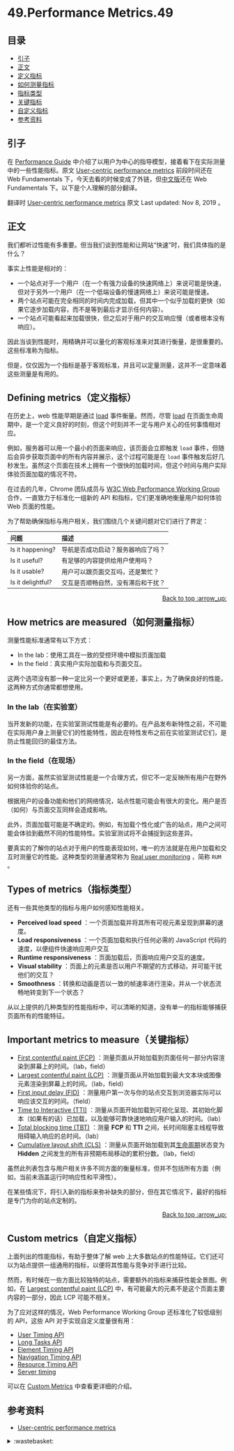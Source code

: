 # 49.Performance Metrics.49
## <a name="index"></a> 目录
- [引子](#start)
- [正文](#intro)
- [定义指标](#defi)
- [如何测量指标](#how)
- [指标类型](#types)
- [关键指标](#important)
- [自定义指标](#custom)
- [参考资料](#reference)


## <a name="start"></a> 引子
在 [Performance Guide][url-blog-48] 中介绍了以用户为中心的指导模型，接着看下在实际测量中的一些性能指标。原文 [User-centric performance metrics][url-artilce-1] 前段时间还在 Web Fundamentals 下，今天去看的时候变成了外链，但[中文版][url-artilce-2]还在 Web Fundamentals 下。以下是个人理解的部分翻译。

翻译时 [User-centric performance metrics][url-artilce-1] 原文 Last updated: Nov 8, 2019 。

## <a name="intro"></a> 正文
我们都听过性能有多重要。但当我们谈到性能和让网站“快速”时，我们具体指的是什么？

事实上性能是相对的：
- 一个站点对于一个用户（在一个有强力设备的快速网络上）来说可能是快速，但对于另外一个用户（在一个低端设备的慢速网络上）来说可能是慢速。
- 两个站点可能在完全相同的时间内完成加载，但其中一个似乎加载的更快（如果它逐步加载内容，而不是等到最后才显示任何内容）。
- 一个站点可能看起来加载很快，但之后对于用户的交互响应慢（或者根本没有响应）。

因此当谈到性能时，用精确并可以量化的客观标准来对其进行衡量，是很重要的。这些标准称为指标。

但是，仅仅因为一个指标是基于客观标准，并且可以定量测量，这并不一定意味着这些测量是有用的。

## <a name="defi"></a> Defining metrics（定义指标）
在历史上，web 性能早期是通过 [load][url-mdn-1] 事件衡量。然而，尽管 [load][url-mdn-1] 在页面生命周期中，是一个定义良好的时刻，但这个时刻并不一定与用户关心的任何事情相对应。

例如，服务器可以用一个最小的页面来响应，该页面会立即触发 `load` 事件，但随后会异步获取页面中的所有内容并展示，这个过程可能是在 `load` 事件触发后好几秒发生。虽然这个页面在技术上拥有一个很快的加载时间，但这个时间与用户实际体验页面加载的情况不符。

在过去的几年，Chrome 团队成员与 [W3C Web Performance Working Group][url-website-1] 合作，一直致力于标准化一组新的 API 和指标，它们更准确地衡量用户如何体验 Web 页面的性能。

为了帮助确保指标与用户相关，我们围绕几个关键问题对它们进行了界定：

问题 | 描述
:------------ | :-------------
Is it happening? | 导航是否成功启动？服务器响应了吗？
Is it useful? | 有足够的内容提供给用户使用吗？
Is it usable? | 用户可以跟页面交互吗，还是繁忙？
Is it delightful? | 交互是否顺畅自然，没有滞后和干扰？


<div align="right"><a href="#index">Back to top :arrow_up:</a></div>

## <a name="how"></a> How metrics are measured（如何测量指标）
测量性能标准通常有以下方式：
- In the lab：使用工具在一致的受控环境中模拟页面加载
- In the field：真实用户实际加载和与页面交互。

这两个选项没有那一种一定比另一个更好或更差，事实上，为了确保良好的性能，这两种方式你通常都想使用。

### In the lab（在实验室）
当开发新的功能，在实验室测试性能是有必要的。在产品发布新特性之前，不可能在实际用户身上测量它们的性能特性，因此在特性发布之前在实验室测试它们，是防止性能回归的最佳方法。

### In the field（在现场）
另一方面，虽然实验室测试性能是一个合理方式，但它不一定反映所有用户在野外如何体验你的站点。

根据用户的设备功能和他们的网络情况，站点性能可能会有很大的变化。用户是否（如何）与页面交互同样会造成影响。

此外，页面加载可能是不确定的。例如，有加载个性化或广告的站点，用户之间可能会体验到截然不同的性能特性。实验室测试将不会捕捉到这些差异。

要真实的了解你的站点对于用户的性能表现如何，唯一的方法就是在用户加载和交互时测量它的性能。这种类型的测量通常称为 [Real user monitoring][url-wiki-1] ，简称 `RUM` 。

## <a name="types"></a> Types of metrics（指标类型）
还有一些其他类型的指标与用户如何感知性能相关。
- **Perceived load speed** ：一个页面加载并将其所有可视元素呈现到屏幕的速度。
- **Load responsiveness** ：一个页面加载和执行任何必需的 JavaScript 代码的速度，以便组件快速响应用户交互
- **Runtime responsiveness** ：页面加载后，页面响应用户交互的速度。
- **Visual stability** ：页面上的元素是否以用户不期望的方式移动，并可能干扰他们的交互？
- **Smoothness** ：转换和动画是否以一致的帧速率进行渲染，并从一个状态流畅地转变到下一个状态？

从以上提供的几种类型的性能指标中，可以清晰的知道，没有单一的指标能够捕获页面所有的性能特征。

## <a name="important"></a> Important metrics to measure（关键指标）

- [First contentful paint (FCP)][url-artilce-3] ：测量页面从开始加载到页面任何一部分内容渲染到屏幕上的时间。（lab，field）
- [Largest contentful paint (LCP)][url-artilce-4] ：测量页面从开始加载到最大文本块或图像元素渲染到屏幕上的时间。（lab，field）
- [First input delay (FID)][url-artilce-5] ：测量用户第一次与你的站点交互到浏览器实际可以响应该交互的时间。（field）
- [Time to Interactive (TTI)][url-artilce-6] ：测量从页面开始加载到可视化呈现、其初始化脚本（如果有的话）已加载，以及能够可靠快速地响应用户输入的时间。（lab）
- [Total blocking time (TBT)][url-artilce-7] ：测量 **FCP** 和 **TTI** 之间，长时间阻塞主线程导致阻碍输入响应的总时间。（lab）
- [Cumulative layout shift (CLS)][url-artilce-8] ：测量从页面开始加载到其[生命周期][url-artilce-16]状态变为 **Hidden** 之间发生的所有非预期布局移动的累积分数。（lab，field）

虽然此列表包含与用户相关许多不同方面的衡量标准，但并不包括所有方面（例如，当前未涵盖运行时响应性和平滑性）。


在某些情况下，将引入新的指标来弥补缺失的部分，但在其它情况下，最好的指标是专门为你的站点定制的。

<div align="right"><a href="#index">Back to top :arrow_up:</a></div>

## <a name="custom"></a> Custom metrics（自定义指标）
上面列出的性能指标，有助于整体了解 web 上大多数站点的性能特征。它们还可以为站点提供一组通用的指标，以便将其性能与竞争对手进行比较。

然而，有时候在一些方面比较独特的站点，需要额外的指标来捕获性能全景图。例如，在 [Largest contentful paint (LCP)][url-artilce-4] 中，有可能最大的元素不是这个页面主要内容的一部分，因此 LCP 可能不相关。

为了应对这样的情况，Web Performance Working Group 还标准化了较低级别的 API，这些 API 对于实现自定义度量很有用：
- [User Timing API][url-artilce-9]
- [Long Tasks API][url-artilce-10]
- [Element Timing API][url-artilce-11]
- [Navigation Timing API][url-artilce-12]
- [Resource Timing API][url-artilce-13]
- [Server timing][url-artilce-14]

可以在 [Custom Metrics][url-artilce-15] 中查看更详细的介绍。


## <a name="reference"></a> 参考资料
- [User-centric performance metrics][url-artilce-1]

[url-base]:https://xxholic.github.io/blog/draft

[url-blog-48]:https://github.com/XXHolic/blog/issues/48



[url-artilce-1]:https://web.dev/user-centric-performance-metrics/
[url-artilce-2]:https://developers.google.com/web/fundamentals/performance/user-centric-performance-metrics?hl=zh-cn
[url-mdn-1]:https://developer.mozilla.org/en-US/docs/Web/API/Window/load_event
[url-website-1]:https://www.w3.org/webperf/
[url-wiki-1]:https://en.wikipedia.org/wiki/Real_user_monitoring
[url-artilce-3]:https://web.dev/fcp/
[url-artilce-4]:https://web.dev/lcp/
[url-artilce-5]:https://web.dev/fid/
[url-artilce-6]:https://web.dev/tti/
[url-artilce-7]:https://web.dev/tbt/
[url-artilce-8]:https://web.dev/cls/

[url-artilce-9]:https://w3c.github.io/user-timing/
[url-artilce-10]:https://w3c.github.io/longtasks/
[url-artilce-11]:https://wicg.github.io/element-timing/
[url-artilce-12]:https://w3c.github.io/navigation-timing/
[url-artilce-13]:https://w3c.github.io/resource-timing/
[url-artilce-14]:https://w3c.github.io/server-timing/

[url-artilce-15]:https://w3c.github.io/server-timing/
[url-artilce-16]:https://developers.google.com/web/updates/2018/07/page-lifecycle-api

<details>
<summary>:wastebasket:</summary>


最近在看[《黑暗的左手》][url-book]，里面关于性的设定很有意思，在书中描述的星球上，是没有性别区分的。下面是书中部分摘录。

> 格森人的性周期通常是二十六或二十八天。有二十一或二十二天，他们处于索慕期，也就是性冷淡、性潜伏期。大约在第十八天的时候，在脑垂体的作用下，荷尔蒙分泌开始发生变化。第二十二天或二十三天，他们会进入克慕期，也就是发情期。此时的格森人仍是雌雄同体的双性人。

> 当个体找到同处于克慕期的伴侣时，荷尔蒙分泌会受到进一步刺激。到最后，雄性或雌性荷尔蒙会在其中一位伴侣身上占主导地位，此人的男性器官随之也会变大或萎缩。性交前戏则将进一步加剧这一变化。在这种变化的刺激之下，此人的同伴会相应转化为另一种性别。这是克慕期的第二阶段，双方在此阶段确定性特征并产生性交能力。

书中还描述了其它的特征，由于这些特征，星球上没有强迫的性，没有强奸。读了这些，不禁让人想到，现代社会很多的问题，好像都是由于性别区分造成的。



![49-poster][url-local-poster]

</details>

[url-book]:https://book.douban.com/subject/26916012/
[url-local-poster]:./images/49/poster.jpg


